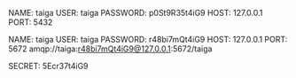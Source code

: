 <!-- database -->
NAME: taiga
USER: taiga
PASSWORD: p0St9R35t4iG9
HOST: 127.0.0.1
PORT: 5432

<!-- rabbitmq -->
NAME: taiga
USER: taiga
PASSWORD: r48bi7mQt4iG9
HOST: 127.0.0.1
PORT: 5672
amqp://taiga:r48bi7mQt4iG9@127.0.0.1:5672/taiga

<!-- secret -->
SECRET: 5Ecr37t4iG9
